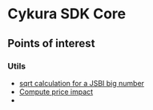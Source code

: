 # Cykura SDK Core

## Points of interest

### Utils

- [sqrt calculation for a JSBI big number](./src/utils/sqrt.ts)
- [Compute price impact](./src//utils/computePriceImpact.ts)
- []()